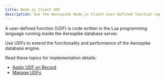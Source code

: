 ```yaml
---
title: Node.js Client UDF
description: Use the Aerospike Node.js Client user-defined function capabilities. 
---
```


A user-defined function (UDF) is code written in the Lua programming language running inside the Aerospike database server. 

Use UDFs to extend the functionality and performance of the Aerospike database engine.

Read these topics for implementation details:

- [Apply UDF on Record](/docs/client/nodejs/usage/udf/apply.html)
- [Manage UDFs](/docs/client/nodejs/usage/udf/manage.html)

